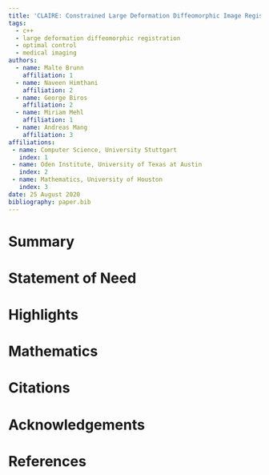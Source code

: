 ```yaml
---
title: 'CLAIRE: Constrained Large Deformation Diffeomorphic Image Registration on HPC platforms'
tags:
  - c++
  - large deformation diffeomorphic registration
  - optimal control
  - medical imaging
authors:
  - name: Malte Brunn
    affiliation: 1
  - name: Naveen Himthani
    affiliation: 2
  - name: George Biros
    affiliation: 2
  - name: Miriam Mehl
    affiliation: 1
  - name: Andreas Mang
    affiliation: 3
affiliations:
 - name: Computer Science, University Stuttgart
   index: 1
 - name: Oden Institute, University of Texas at Austin
   index: 2
 - name: Mathematics, University of Houston
   index: 3
date: 25 August 2020
bibliography: paper.bib
---
```


# Summary


# Statement of Need


# Highlights


# Mathematics


# Citations


# Acknowledgements


# References
